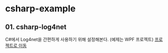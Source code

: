 # csharp-example

## 01. csharp-log4net
C#에서 Log4net을 간편하게 사용하기 위해 설정해본다.
(예제는 WPF 프로젝트)
[프로젝트로 이동](https://github.com/wonzopein/csharp-example/tree/master/csharp-log4net)
